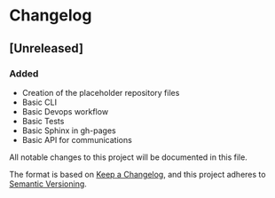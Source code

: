 # Changelog

## [Unreleased]

### Added
- Creation of the placeholder repository files
- Basic CLI
- Basic Devops workflow
- Basic Tests
- Basic Sphinx in gh-pages
- Basic API for communications

All notable changes to this project will be documented in this file.

The format is based on [Keep a Changelog](https://keepachangelog.com/en/1.0.0/), and this project adheres to [Semantic Versioning](https://semver.org/spec/v2.0.0.html).
